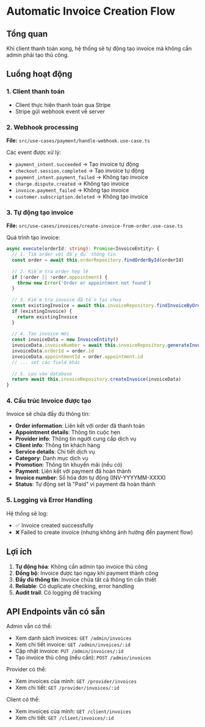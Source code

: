 # Automatic Invoice Creation Flow

## Tổng quan
Khi client thanh toán xong, hệ thống sẽ tự động tạo invoice mà không cần admin phải tạo thủ công.

## Luồng hoạt động

### 1. Client thanh toán
- Client thực hiện thanh toán qua Stripe
- Stripe gửi webhook event về server

### 2. Webhook processing
**File:** `src/use-cases/payment/handle-webhook.use-case.ts`

Các event được xử lý:
- `payment_intent.succeeded` → Tạo invoice tự động
- `checkout.session.completed` → Tạo invoice tự động  
- `payment_intent.payment_failed` → Không tạo invoice
- `charge.dispute.created` → Không tạo invoice
- `invoice.payment_failed` → Không tạo invoice
- `customer.subscription.deleted` → Không tạo invoice

### 3. Tự động tạo invoice
**File:** `src/use-cases/invoices/create-invoice-from-order.use-case.ts`

Quá trình tạo invoice:
```typescript
async execute(orderId: string): Promise<InvoiceEntity> {
  // 1. Tìm order với đầy đủ thông tin
  const order = await this.orderRepository.findOrderById(orderId)
  
  // 2. Kiểm tra order hợp lệ
  if (!order || !order.appointment) {
    throw new Error('Order or appointment not found')
  }
  
  // 3. Kiểm tra invoice đã tồn tại chưa
  const existingInvoice = await this.invoiceRepository.findInvoiceByOrderId(orderId)
  if (existingInvoice) {
    return existingInvoice
  }
  
  // 4. Tạo invoice mới
  const invoiceData = new InvoiceEntity()
  invoiceData.invoiceNumber = await this.invoiceRepository.generateInvoiceNumber()
  invoiceData.orderId = order.id
  invoiceData.appointmentId = order.appointment.id
  // ... set các field khác
  
  // 5. Lưu vào database
  return await this.invoiceRepository.createInvoice(invoiceData)
}
```

### 4. Cấu trúc Invoice được tạo

Invoice sẽ chứa đầy đủ thông tin:
- **Order information**: Liên kết với order đã thanh toán
- **Appointment details**: Thông tin cuộc hẹn
- **Provider info**: Thông tin người cung cấp dịch vụ
- **Client info**: Thông tin khách hàng
- **Service details**: Chi tiết dịch vụ
- **Category**: Danh mục dịch vụ
- **Promotion**: Thông tin khuyến mãi (nếu có)
- **Payment**: Liên kết với payment đã hoàn thành
- **Invoice number**: Số hóa đơn tự động (INV-YYYYMM-XXXX)
- **Status**: Tự động set là "Paid" vì payment đã hoàn thành

### 5. Logging và Error Handling

Hệ thống sẽ log:
- ✅ Invoice created successfully
- ❌ Failed to create invoice (nhưng không ảnh hưởng đến payment flow)

## Lợi ích

1. **Tự động hóa**: Không cần admin tạo invoice thủ công
2. **Đồng bộ**: Invoice được tạo ngay khi payment thành công
3. **Đầy đủ thông tin**: Invoice chứa tất cả thông tin cần thiết
4. **Reliable**: Có duplicate checking, error handling
5. **Audit trail**: Có logging để tracking

## API Endpoints vẫn có sẵn

Admin vẫn có thể:
- Xem danh sách invoices: `GET /admin/invoices`
- Xem chi tiết invoice: `GET /admin/invoices/:id`
- Cập nhật invoice: `PUT /admin/invoices/:id`
- Tạo invoice thủ công (nếu cần): `POST /admin/invoices`

Provider có thể:
- Xem invoices của mình: `GET /provider/invoices`
- Xem chi tiết: `GET /provider/invoices/:id`

Client có thể:
- Xem invoices của mình: `GET /client/invoices`
- Xem chi tiết: `GET /client/invoices/:id`
